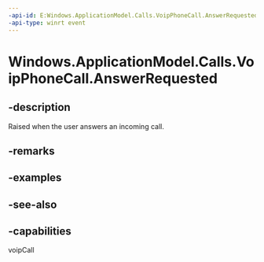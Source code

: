 ----api-id: E:Windows.ApplicationModel.Calls.VoipPhoneCall.AnswerRequested
-api-type: winrt event
---<!-- Event syntaxpublic event Windows.Foundation.TypedEventHandler AnswerRequested<Windows.ApplicationModel.Calls.VoipPhoneCall,  Windows.ApplicationModel.Calls.CallAnswerEventArgs>--># Windows.ApplicationModel.Calls.VoipPhoneCall.AnswerRequested## -descriptionRaised when the user answers an incoming call.## -remarks## -examples## -see-also## -capabilitiesvoipCall